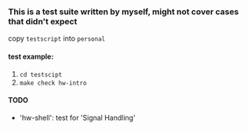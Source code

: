 ### This is a test suite written by myself, might not cover cases that didn't expect

copy `testscript` into `personal`

#### test example: 
1. `cd testscipt`
2. `make check hw-intro`

#### TODO
- 'hw-shell': test for 'Signal Handling'